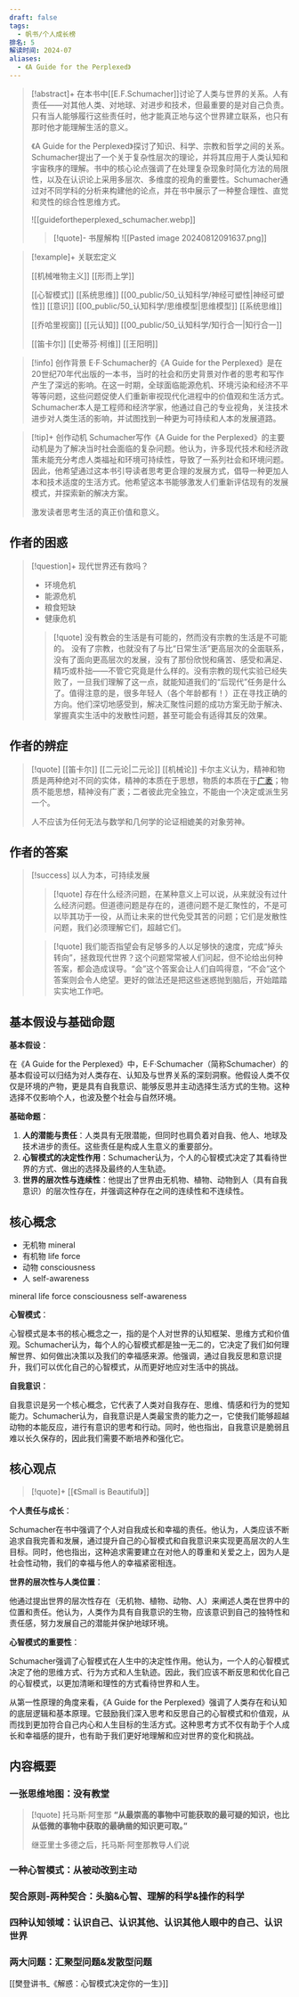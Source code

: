 ```yaml
---
draft: false
tags:
  - 帆书/个人成长榜
排名: 5
解读时间: 2024-07
aliases:
  - 《A Guide for the Perplexed》
---
```


> [!abstract]+
> 在本书中[[E.F.Schumacher]]讨论了人类与世界的关系。人有责任——对其他人类、对地球、对进步和技术，但最重要的是对自己负责。只有当人能够履行这些责任时，他才能真正地与这个世界建立联系，也只有那时他才能理解生活的意义。
> 
> 《A Guide for the Perplexed》探讨了知识、科学、宗教和哲学之间的关系。Schumacher提出了一个关于复杂性层次的理论，并将其应用于人类认知和宇宙秩序的理解。书中的核心论点强调了在处理复杂现象时简化方法的局限性，以及在认识论上采用多层次、多维度的视角的重要性。Schumacher通过对不同学科的分析来构建他的论点，并在书中展示了一种整合理性、直觉和灵性的综合性思维方式。
> 
> ![[guidefortheperplexed_schumacher.webp]]
> 
> >[!quote]- 书屋解构
> >![[Pasted image 20240812091637.png]]

> [!example]+ 关联宏定义
> 
> [[机械唯物主义]] [[形而上学]]
> 
> [[心智模式]] [[系统思维]] [[00_public/50_认知科学/神经可塑性|神经可塑性]] [[意识]] [[00_public/50_认知科学/思维模型|思维模型]] [[系统思维]] 
> 
> [[乔哈里视窗]] [[元认知]] [[00_public/50_认知科学/知行合一|知行合一]]
> 
> [[笛卡尔]] [[史蒂芬·柯维]] [[王阳明]] 

> [!info] 创作背景
> E·F·Schumacher的《A Guide for the Perplexed》是在20世纪70年代出版的一本书，当时的社会和历史背景对作者的思考和写作产生了深远的影响。在这一时期，全球面临能源危机、环境污染和经济不平等等问题，这些问题促使人们重新审视现代化进程中的价值观和生活方式。Schumacher本人是工程师和经济学家，他通过自己的专业视角，关注技术进步对人类生活的影响，并试图找到一种更为可持续和人本的发展道路。

> [!tip]+ 创作动机
> Schumacher写作《A Guide for the Perplexed》的主要动机是为了解决当时社会面临的复杂问题。他认为，许多现代技术和经济政策未能充分考虑人类福祉和环境可持续性，导致了一系列社会和环境问题。因此，他希望通过这本书引导读者思考更合理的发展方式，倡导一种更加人本和技术适度的生活方式。他希望这本书能够激发人们重新评估现有的发展模式，并探索新的解决方案。
> 
>  激发读者思考生活的真正价值和意义。

## 作者的困惑

> [!question]+ 现代世界还有救吗？
> * 环境危机
> * 能源危机
> * 粮食短缺
> * 健康危机
> 
> >[!quote] 没有教会的生活是有可能的，然而没有宗教的生活是不可能的。
> > 没有了宗教，也就没有了与比“日常生活”更高层次的全面联系，没有了面向更高层次的发展，没有了那份欣悦和痛苦、感受和满足、精巧或朴拙——不管它究竟是什么样的。没有宗教的现代实验已经失败了，一旦我们理解了这一点，就能知道我们的“后现代”任务是什么了。值得注意的是，很多年轻人（各个年龄都有！）正在寻找正确的方向。他们深切地感受到，解决汇聚性问题的成功方案无助于解决、掌握真实生活中的发散性问题，甚至可能会有适得其反的效果。

## 作者的辨症

> [!quote] [[笛卡尔]] [[二元论|二元论]] [[机械论]]
> 卡尔主义认为，精神和物质是两种绝对不同的实体，精神的本质在于思想，物质的本质在于[广袤](https://baike.baidu.com/item/%E5%B9%BF%E8%A2%A4/0?fromModule=lemma_inlink)；物质不能思想，精神没有广袤；二者彼此完全独立，不能由一个决定或派生另一个。
> 
> 人不应该为任何无法与数学和几何学的论证相媲美的对象劳神。

## 作者的答案

> [!success] 以人为本，可持续发展
> >[!quote] 存在什么经济问题，在某种意义上可以说，从来就没有过什么经济问题。但道德问题是存在的，道德问题不是汇聚性的，不是可以毕其功于一役，从而让未来的世代免受其苦的问题；它们是发散性问题，我们必须理解它们，超越它们。
> 
> >[!quote] 我们能否指望会有足够多的人以足够快的速度，完成“掉头转向”，拯救现代世界？这个问题常常被人们问起，但不论给出何种答案，都会造成误导。“会”这个答案会让人们自鸣得意，“不会”这个答案则会令人绝望。更好的做法还是把这些迷惑抛到脑后，开始踏踏实实地工作吧。
## 基本假设与基础命题

**基本假设**：

在《A Guide for the Perplexed》中，E·F·Schumacher（简称Schumacher）的基本假设可以归结为对人类存在、认知及与世界关系的深刻洞察。他假设人类不仅仅是环境的产物，更是具有自我意识、能够反思并主动选择生活方式的生物。这种选择不仅影响个人，也波及整个社会与自然环境。

**基础命题**：

1. **人的潜能与责任**：人类具有无限潜能，但同时也肩负着对自我、他人、地球及技术进步的责任。这些责任是构成人生意义的重要部分。
2. **心智模式的决定性作用**：Schumacher认为，个人的心智模式决定了其看待世界的方式、做出的选择及最终的人生轨迹。
3. **世界的层次性与连续性**：他提出了世界由无机物、植物、动物到人（具有自我意识）的层次性存在，并强调这种存在之间的连续性和不连续性。

## 核心概念

- 无机物 mineral
- 有机物 life force
- 动物 consciousness
- 人 self-awareness

mineral life force consciousness self-awareness 

**心智模式**：

心智模式是本书的核心概念之一，指的是个人对世界的认知框架、思维方式和价值观。Schumacher认为，每个人的心智模式都是独一无二的，它决定了我们如何理解世界、如何做出决策以及我们的幸福感来源。他强调，通过自我反思和意识提升，我们可以优化自己的心智模式，从而更好地应对生活中的挑战。

**自我意识**：

自我意识是另一个核心概念，它代表了人类对自我存在、思维、情感和行为的觉知能力。Schumacher认为，自我意识是人类最宝贵的能力之一，它使我们能够超越动物的本能反应，进行有意识的思考和行动。同时，他也指出，自我意识是脆弱且难以长久保存的，因此我们需要不断培养和强化它。

## 核心观点


> [!quote]+ [[《Small is Beautiful》]]
> 


**个人责任与成长**：

Schumacher在书中强调了个人对自我成长和幸福的责任。他认为，人类应该不断追求自我完善和发展，通过提升自己的心智模式和自我意识来实现更高层次的人生目标。同时，他也指出，这种追求需要建立在对他人的尊重和关爱之上，因为人是社会性动物，我们的幸福与他人的幸福紧密相连。

**世界的层次性与人类位置**：

他通过提出世界的层次性存在（无机物、植物、动物、人）来阐述人类在世界中的位置和责任。他认为，人类作为具有自我意识的生物，应该意识到自己的独特性和责任感，努力发展自己的潜能并保护地球环境。

**心智模式的重要性**：

Schumacher强调了心智模式在人生中的决定性作用。他认为，一个人的心智模式决定了他的思维方式、行为方式和人生轨迹。因此，我们应该不断反思和优化自己的心智模式，以更加清晰和理性的方式看待世界和人生。

从第一性原理的角度来看，《A Guide for the Perplexed》强调了人类存在和认知的底层逻辑和基本原理。它鼓励我们深入思考和反思自己的心智模式和价值观，从而找到更加符合自己内心和人生目标的生活方式。这种思考方式不仅有助于个人成长和幸福感的提升，也有助于我们更好地理解和应对世界的变化和挑战。

## 内容概要

### 一张思维地图：没有教堂

> [!quote] 托马斯·阿奎那
> **“从最崇高的事物中可能获取的最可疑的知识，也比从低微的事物中获取的最确凿的知识更可取。”**
> 
> 继亚里士多德之后，托马斯·阿奎那教导人们说


### 一种心智模式：从被动改到主动

### 契合原则-两种契合：头脑&心智、理解的科学&操作的科学

### 四种认知领域：认识自己、认识其他、认识其他人眼中的自己、认识世界

### 两大问题：汇聚型问题&发散型问题

[[樊登讲书_《解惑：心智模式决定你的一生》]]